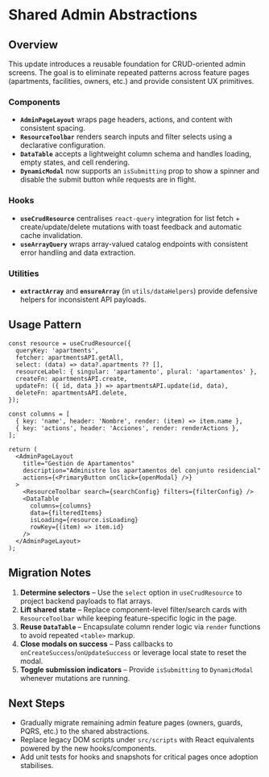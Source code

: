 # Shared Admin Abstractions

## Overview

This update introduces a reusable foundation for CRUD-oriented admin screens. The goal is to eliminate repeated patterns across feature pages (apartments, facilities, owners, etc.) and provide consistent UX primitives.

### Components

- **`AdminPageLayout`** wraps page headers, actions, and content with consistent spacing.
- **`ResourceToolbar`** renders search inputs and filter selects using a declarative configuration.
- **`DataTable`** accepts a lightweight column schema and handles loading, empty states, and cell rendering.
- **`DynamicModal`** now supports an `isSubmitting` prop to show a spinner and disable the submit button while requests are in flight.

### Hooks

- **`useCrudResource`** centralises `react-query` integration for list fetch + create/update/delete mutations with toast feedback and automatic cache invalidation.
- **`useArrayQuery`** wraps array-valued catalog endpoints with consistent error handling and data extraction.

### Utilities

- **`extractArray`** and **`ensureArray`** (in `utils/dataHelpers`) provide defensive helpers for inconsistent API payloads.

## Usage Pattern

```
const resource = useCrudResource({
  queryKey: 'apartments',
  fetcher: apartmentsAPI.getAll,
  select: (data) => data?.apartments ?? [],
  resourceLabel: { singular: 'apartamento', plural: 'apartamentos' },
  createFn: apartmentsAPI.create,
  updateFn: ({ id, data }) => apartmentsAPI.update(id, data),
  deleteFn: apartmentsAPI.delete,
});

const columns = [
  { key: 'name', header: 'Nombre', render: (item) => item.name },
  { key: 'actions', header: 'Acciones', render: renderActions },
];

return (
  <AdminPageLayout
    title="Gestión de Apartamentos"
    description="Administre los apartamentos del conjunto residencial"
    actions={<PrimaryButton onClick={openModal} />}
  >
    <ResourceToolbar search={searchConfig} filters={filterConfig} />
    <DataTable
      columns={columns}
      data={filteredItems}
      isLoading={resource.isLoading}
      rowKey={(item) => item.id}
    />
  </AdminPageLayout>
);
```

## Migration Notes

1. **Determine selectors** – Use the `select` option in `useCrudResource` to project backend payloads to flat arrays.
2. **Lift shared state** – Replace component-level filter/search cards with `ResourceToolbar` while keeping feature-specific logic in the page.
3. **Reuse `DataTable`** – Encapsulate column render logic via `render` functions to avoid repeated `<table>` markup.
4. **Close modals on success** – Pass callbacks to `onCreateSuccess`/`onUpdateSuccess` or leverage local state to reset the modal.
5. **Toggle submission indicators** – Provide `isSubmitting` to `DynamicModal` whenever mutations are running.

## Next Steps

- Gradually migrate remaining admin feature pages (owners, guards, PQRS, etc.) to the shared abstractions.
- Replace legacy DOM scripts under `src/scripts` with React equivalents powered by the new hooks/components.
- Add unit tests for hooks and snapshots for critical pages once adoption stabilises.
